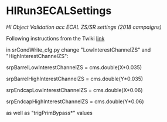# HIRun3ECALSettings

*HI Object Validation acc ECAL ZS/SR settings (2018 campaigns)*

Following instructions from the Twiki [link](https://twiki.cern.ch/twiki/bin/view/CMS/HiEcalStudies2021#Job_submission)

in srCondWrite_cfg.py change "LowInterestChannelZS" and "HighInterestChannelZS":

srpBarrelLowInterestChannelZS = cms.double(X*0.035)

srpBarrelHighInterestChannelZS = cms.double(Y*0.035)

srpEndcapLowInterestChannelZS = cms.double(X*0.06)

srpEndcapHighInterestChannelZS = cms.double(Y*0.06)

as well as "trigPrimBypass*" values 

